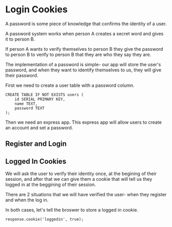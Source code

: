 # Login Cookies

A password is some piece of knowledge that confirms the identity of a user.

A password system works when person A creates a secret word and gives it to person B.

If person A wants to verify themselves to person B they give the password to person B to verify to person B that they are who they say they are.

The implementation of a password is simple- our app will store the user's password, and when they want to identify themselves to us, they will give their password.

First we need to create a user table with a password column.

```text
CREATE TABLE IF NOT EXISTS users (
    id SERIAL PRIMARY KEY,
    name TEXT,
    password TEXT
);
```

Then we need an express app. This express app will allow users to create an account and set a password.

## Register and Login

## Logged In Cookies

We will ask the user to verify their identity once, at the begining of their session, and after that we can give them a cookie that will tell us they logged in at the beggining of their session.

There are 2 situations that we will have verified the user- when they register and when the log in.

In both cases, let's tell the broswer to store a logged in cookie.

```text
response.cookie('loggedin', true);
```


